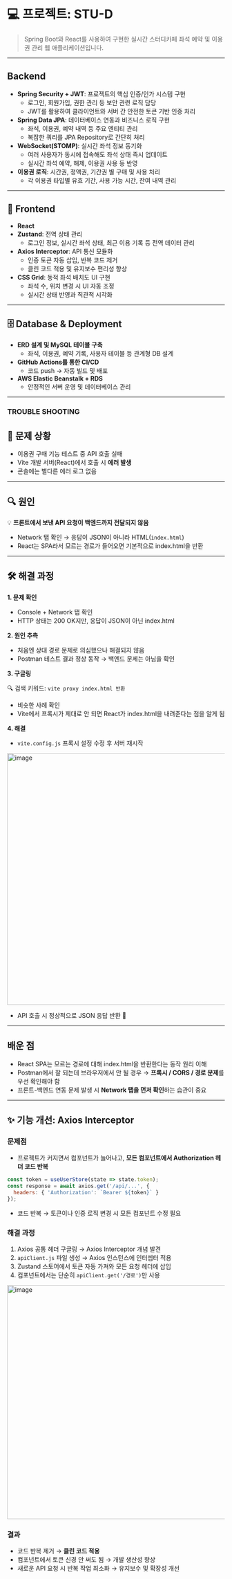 # 💻 프로젝트: STU-D


> Spring Boot와 React를 사용하여 구현한 실시간 스터디카페 좌석 예약 및 이용권 관리 웹 애플리케이션입니다.
---

## Backend

- **Spring Security + JWT**: 프로젝트의 핵심 인증/인가 시스템 구현
    - 로그인, 회원가입, 권한 관리 등 보안 관련 로직 담당
    - JWT를 활용하여 클라이언트와 서버 간 안전한 토큰 기반 인증 처리
- **Spring Data JPA**: 데이터베이스 연동과 비즈니스 로직 구현
    - 좌석, 이용권, 예약 내역 등 주요 엔티티 관리
    - 복잡한 쿼리를 JPA Repository로 간단히 처리
- **WebSocket(STOMP)**: 실시간 좌석 정보 동기화
    - 여러 사용자가 동시에 접속해도 좌석 상태 즉시 업데이트
    - 실시간 좌석 예약, 해제, 이용권 사용 등 반영
- **이용권 로직**: 시간권, 정액권, 기간권 별 구매 및 사용 처리
    - 각 이용권 타입별 유효 기간, 사용 가능 시간, 잔여 내역 관리

---

## 🎨 Frontend

- **React**
- **Zustand**: 전역 상태 관리
    - 로그인 정보, 실시간 좌석 상태, 최근 이용 기록 등 전역 데이터 관리
- **Axios Interceptor**: API 통신 모듈화
    - 인증 토큰 자동 삽입, 반복 코드 제거
    - 클린 코드 적용 및 유지보수 편리성 향상
- **CSS Grid**: 동적 좌석 배치도 UI 구현
    - 좌석 수, 위치 변경 시 UI 자동 조정
    - 실시간 상태 반영과 직관적 시각화

---

## 🗄 Database & Deployment

- **ERD 설계 및 MySQL 테이블 구축**
    - 좌석, 이용권, 예약 기록, 사용자 테이블 등 관계형 DB 설계
- **GitHub Actions를 통한 CI/CD**
    - 코드 push → 자동 빌드 및 배포
- **AWS Elastic Beanstalk + RDS**
    - 안정적인 서버 운영 및 데이터베이스 관리

---

### TROUBLE SHOOTING

## 🐞 문제 상황

- 이용권 구매 기능 테스트 중 API 호출 실패
- Vite 개발 서버(React)에서 호출 시 **에러 발생**
- 콘솔에는 별다른 에러 로그 없음

---

## 🔍 원인

💡 **프론트에서 보낸 API 요청이 백엔드까지 전달되지 않음**

- Network 탭 확인 → 응답이 JSON이 아니라 HTML(`index.html`)
- React는 SPA라서 모르는 경로가 들어오면 기본적으로 index.html을 반환

---

## 🛠️ 해결 과정

**1. 문제 확인**

- Console + Network 탭 확인
- HTTP 상태는 200 OK지만, 응답이 JSON이 아닌 index.html

**2. 원인 추측**

- 처음엔 상대 경로 문제로 의심했으나 해결되지 않음
- Postman 테스트 결과 정상 동작 → 백엔드 문제는 아님을 확인

**3. 구글링**

🔍 검색 키워드: `vite proxy index.html 반환`

- 비슷한 사례 확인
- Vite에서 프록시가 제대로 안 되면 React가 index.html을 내려준다는 점을 알게 됨

**4. 해결**

- `vite.config.js` 프록시 설정 수정 후 서버 재시작

<img width="964" height="582" alt="image" src="https://github.com/user-attachments/assets/80ce8e47-0340-4710-bdad-83ae19a06dd1" />


- API 호출 시 정상적으로 JSON 응답 반환 🎉

---

## 배운 점

- React SPA는 모르는 경로에 대해 index.html을 반환한다는 동작 원리 이해
- Postman에서 잘 되는데 브라우저에서 안 될 경우 → **프록시 / CORS / 경로 문제**를 우선 확인해야 함
- 프론트-백엔드 연동 문제 발생 시 **Network 탭을 먼저 확인**하는 습관이 중요

---

## ✨ 기능 개선: Axios Interceptor

### 문제점

- 프로젝트가 커지면서 컴포넌트가 늘어나고, **모든 컴포넌트에서 Authorization 헤더 코드 반복**

```jsx
const token = useUserStore(state => state.token);
const response = await axios.get('/api/...', {
  headers: { 'Authorization': `Bearer ${token}` }
});

```

- 코드 반복 → 토큰이나 인증 로직 변경 시 모든 컴포넌트 수정 필요

### 해결 과정

1. Axios 공통 헤더 구글링 → Axios Interceptor 개념 발견
2. `apiClient.js` 파일 생성 → Axios 인스턴스에 인터셉터 적용
3. Zustand 스토어에서 토큰 자동 가져와 모든 요청 헤더에 삽입
4. 컴포넌트에서는 단순히 `apiClient.get('/경로')`만 사용

<img width="1331" height="541" alt="image" src="https://github.com/user-attachments/assets/8c1ea9a4-1a21-47bd-ab09-3b564b5aa863" />


### 결과

- 코드 반복 제거 → **클린 코드 적용**
- 컴포넌트에서 토큰 신경 안 써도 됨 → 개발 생산성 향상
- 새로운 API 요청 시 반복 작업 최소화 → 유지보수 및 확장성 개선
